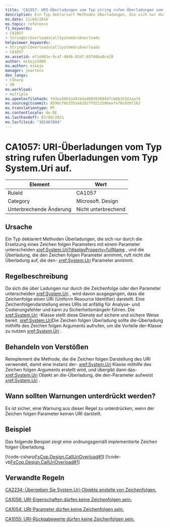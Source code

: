 ```yaml
---
title: 'CA1057: URI-Überladungen vom Typ string rufen Überladungen vom Typ System.Uri auf.'
description: Ein Typ deklariert Methoden Überladungen, die sich nur durch die Ersetzung eines Zeichen folgen Parameters mit einem System. Uri-Parameter unterscheiden, und die Überladung, die den Zeichen folgen Parameter annimmt, ruft nicht die Überladung auf, die den System. Uri-Parameter annimmt.
ms.date: 11/04/2016
ms.topic: reference
f1_keywords:
- CA1057
- StringUriOverloadsCallSystemUriOverloads
helpviewer_keywords:
- StringUriOverloadsCallSystemUriOverloads
- CA1057
ms.assetid: ef1e983e-9ca7-404b-82d7-65740ba0ce20
author: mikejo5000
ms.author: mikejo
manager: jmartens
dev_langs:
- CSharp
- VB
ms.workload:
- multiple
ms.openlocfilehash: fd3ea36b3a481b4ad69d9360447cb6b352d1aa74
ms.sourcegitcommit: 8590cf6b3351e82827fd21159beefef0c02bf162
ms.translationtype: MT
ms.contentlocale: de-DE
ms.lasthandoff: 03/08/2021
ms.locfileid: "102467804"
---
```

# <a name="ca1057-string-uri-overloads-call-systemuri-overloads"></a>CA1057: URI-Überladungen vom Typ string rufen Überladungen vom Typ System.Uri auf.

|Element|Wert|
|-|-|
|RuleId|CA1057|
|Category|Microsoft. Design|
|Unterbrechende Änderung|Nicht unterbrechend|

## <a name="cause"></a>Ursache

Ein Typ deklariert Methoden Überladungen, die sich nur durch die Ersetzung eines Zeichen folgen Parameters mit einem Parameter unterscheiden <xref:System.Uri?displayProperty=fullName> , und die Überladung, die den Zeichen folgen Parameter annimmt, ruft nicht die Überladung auf, die den- <xref:System.Uri> Parameter annimmt.

## <a name="rule-description"></a>Regelbeschreibung
Da sich die über Ladungen nur durch die Zeichenfolge oder den Parameter unterscheiden <xref:System.Uri> , wird davon ausgegangen, dass die Zeichenfolge einen URI (Uniform Resource Identifier) darstellt. Eine Zeichenfolgendarstellung eines URIs ist anfällig für Analyse- und Codierungsfehler und kann zu Sicherheitsmängeln führen. Die <xref:System.Uri> -Klasse stellt diese Dienste auf sichere und sichere Weise bereit. <xref:System.Uri>Die Zeichen folgen Überladung sollte die-Überladung mithilfe des Zeichen folgen Arguments aufrufen, um die Vorteile der-Klasse zu nutzen <xref:System.Uri> .

## <a name="how-to-fix-violations"></a>Behandeln von Verstößen
Reimplement die Methode, die die Zeichen folgen Darstellung des URI verwendet, damit eine Instanz der- <xref:System.Uri> Klasse mithilfe des Zeichen folgen Arguments erstellt wird, und übergibt dann das- <xref:System.Uri> Objekt an die-Überladung, die den-Parameter aufweist <xref:System.Uri> .

## <a name="when-to-suppress-warnings"></a>Wann sollten Warnungen unterdrückt werden?
Es ist sicher, eine Warnung aus dieser Regel zu unterdrücken, wenn der Zeichen folgen Parameter keinen URI darstellt.

## <a name="example"></a>Beispiel
Das folgende Beispiel zeigt eine ordnungsgemäß implementierte Zeichen folgen Überladung.

[!code-csharp[FxCop.Design.CallUriOverload#1](../code-quality/codesnippet/CSharp/ca1057-string-uri-overloads-call-system-uri-overloads_1.cs)]
[!code-vb[FxCop.Design.CallUriOverload#1](../code-quality/codesnippet/VisualBasic/ca1057-string-uri-overloads-call-system-uri-overloads_1.vb)]

## <a name="related-rules"></a>Verwandte Regeln
[CA2234: Übergeben Sie System.Uri-Objekte anstelle von Zeichenfolgen.](/dotnet/fundamentals/code-analysis/quality-rules/ca2234)

[CA1056: URI-Eigenschaften dürfen keine Zeichenfolgen sein.](/dotnet/fundamentals/code-analysis/quality-rules/ca1056)

[CA1054: URI-Parameter dürfen keine Zeichenfolgen sein.](/dotnet/fundamentals/code-analysis/quality-rules/ca1054)

[CA1055: URI-Rückgabewerte dürfen keine Zeichenfolgen sein.](/dotnet/fundamentals/code-analysis/quality-rules/ca1055)
